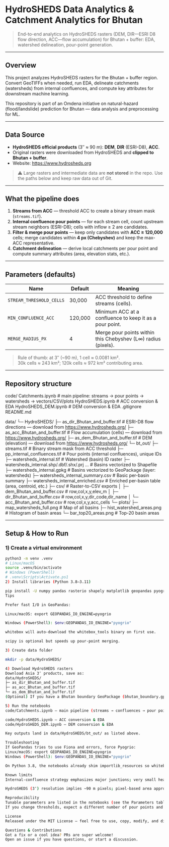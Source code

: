 # HydroSHEDS Data Analytics & Catchment Analytics for Bhutan

> End-to-end analytics on HydroSHEDS rasters (DEM, DIR—ESRI D8 flow direction, ACC—flow accumulation) for Bhutan + buffer: EDA, watershed delineation, pour-point generation.

---

## Overview

This project analyzes HydroSHEDS rasters for the Bhutan + buffer region.  
Сonvert GeoTIFFs when needed, run EDA, delineate catchments (watersheds) from internal confluences, and compute key attributes for downstream machine learning.

This repository is part of an Omdena initiative on natural-hazard (flood/landslide) prediction for Bhutan — data analysis and preprocessing for ML.

---

## Data Source

- **HydroSHEDS official products** (3″ ≈ 90 m): **DEM**, **DIR** (ESRI-D8), **ACC**.  
- Original rasters were downloaded from HydroSHEDS and **clipped to Bhutan + buffer**.  
- Website: <https://www.hydrosheds.org>

> ⚠️ Large rasters and intermediate data are **not stored** in the repo. Use the paths below and keep raw data out of Git.

---

## What the pipeline does

1. **Streams from ACC** — threshold ACC to create a binary stream mask (`streams.tif`).  
2. **Internal confluence pour points** — for each stream cell, count upstream stream neighbors (ESRI-D8); cells with inflow ≥ 2 are candidates.  
3. **Filter & merge pour points** — keep only candidates with **ACC ≥ 120,000** cells; merge candidates within **4 px (Chebyshev)** and keep the max-ACC representative.  
4. **Catchment delineation** — derive local catchments per pour point and compute summary attributes (area, elevation stats, etc.).  

---

## Parameters (defaults)

| Name                    | Default  | Meaning                                                                 |
|-------------------------|----------|-------------------------------------------------------------------------|
| `STREAM_THRESHOLD_CELLS`| 30,000   | ACC threshold to define streams (cells).                                |
| `MIN_CONFLUENCE_ACC`    | 120,000  | Minimum ACC at a confluence to keep it as a pour point.                 |
| `MERGE_RADIUS_PX`       | 4        | Merge pour points within this Chebyshev (L∞) radius (pixels).           |

> Rule of thumb: at 3″ (~90 m), 1 cell ≈ 0.0081 km².  
> 30k cells ≈ 243 km²; 120k cells ≈ 972 km² contributing area.

---

## Repository structure

code/
Catchments.ipynb # main pipeline: streams → pour points → watersheds → vectors/CSV/plots
HydroSHEDS.ipynb # ACC conversion & EDA
HydroSHEDS_DEM.ipynb # DEM conversion & EDA
.gitignore
README.md

data/
└─ HydroSHEDS/
├─ as_dir_Bhutan_and_buffer.tif # ESRI-D8 flow directions — download from https://www.hydrosheds.org/
├─ as_acc_Bhutan_and_buffer.tif # Flow accumulation (cells) — download from https://www.hydrosheds.org/
├─ as_dem_Bhutan_and_buffer.tif # DEM (elevation) — download from https://www.hydrosheds.org/
└─ bt_out/
├─ streams.tif # Binary stream mask from ACC threshold
├─ pp_internal_confluences.tif # Pour points (internal confluences), unique IDs
├─ watersheds_internal.tif # Watershed (basin) ID raster
├─ watersheds_internal.shp/.dbf/.shx/.prj … # Basins vectorized to Shapefile
├─ watersheds_internal.gpkg # Basins vectorized to GeoPackage (layer: watersheds)
├─ watersheds_internal_summary.csv # Basic per-basin summary
├─ watersheds_internal_enriched.csv # Enriched per-basin table (area, centroid, etc.)
├─ csv/ # Raster-to-CSV exports
│ ├─ dem_Bhutan_and_buffer.csv # row,col,x,y,elev_m
│ ├─ dir_Bhutan_and_buffer.csv # row,col,x,y,dir_code,dir_name
│ └─ acc_Bhutan_and_buffer.csv # row,col,x,y,acc_cells
└─ plots/
├─ map_watersheds_full.png # Map of all basins
├─ hist_watershed_areas.png # Histogram of basin areas
└─ bar_top20_areas.png # Top-20 basin areas

---

## Setup & How to Run

### 1) Create a virtual environment
```bash
python3 -m venv .venv
# Linux/macOS
source .venv/bin/activate
# Windows (PowerShell)
# .venv\Scripts\Activate.ps1
2) Install libraries (Python 3.8–3.11)

pip install -U numpy pandas rasterio shapely matplotlib geopandas pyogrio whitebox scipy
Tips

Prefer fast I/O in GeoPandas:

Linux/macOS: export GEOPANDAS_IO_ENGINE=pyogrio

Windows (PowerShell): $env:GEOPANDAS_IO_ENGINE="pyogrio"

whitebox will auto-download the whitebox_tools binary on first use.

scipy is optional but speeds up pour-point merging.

3) Create data folder

mkdir -p data/HydroSHEDS/

4) Download HydroSHEDS rasters
Download Asia 3″ products, save as:
data/HydroSHEDS/
├─ as_dir_Bhutan_and_buffer.tif
├─ as_acc_Bhutan_and_buffer.tif
└─ as_dem_Bhutan_and_buffer.tif
(Optional) If you have a Bhutan boundary GeoPackage (bhutan_boundary.gpkg, layer bhutan), the pipeline will compute inside/edge stats and an inside-only map; otherwise these steps are skipped automatically.

5) Run the notebooks
code/Catchments.ipynb — main pipeline (streams → confluences → pour points → watersheds → vectors/CSV/plots)

code/HydroSHEDS.ipynb — ACC conversion & EDA
code/HydroSHEDS_DEM.ipynb — DEM conversion & EDA

Key outputs land in data/HydroSHEDS/bt_out/ as listed above.

Troubleshooting
If GeoPandas tries to use Fiona and errors, force Pyogrio:
Linux/macOS: export GEOPANDAS_IO_ENGINE=pyogrio
Windows (PowerShell): $env:GEOPANDAS_IO_ENGINE="pyogrio"

On Python 3.8, the notebooks already shim importlib_resources so whitebox works.

Known limits
Internal-confluence strategy emphasizes major junctions; very small headwater basins may be filtered out by ACC thresholds.

HydroSHEDS (3″) resolution implies ~90 m pixels; pixel-based area approximations assume near-equatorial cell size ( use equal-area reprojection for polygon areas).

Reproducibility
Tunable parameters are listed in the notebooks (see the Parameters table above).
If you change thresholds, expect a different number of pour points and basins.

License
Released under the MIT License — feel free to use, copy, modify, and distribute.

Questions & Contributions
Got a fix or a cool idea? PRs are super welcome!
Open an issue if you have questions, or start a discussion.